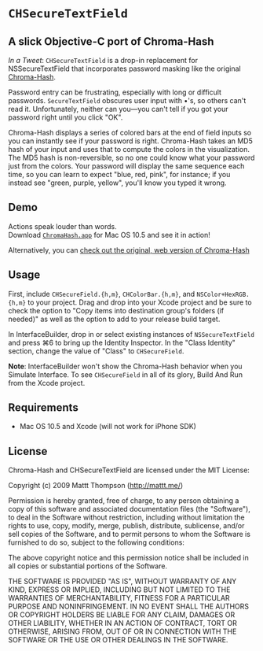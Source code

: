 `CHSecureTextField`
===================

## A slick Objective-C port of Chroma-Hash

*In a Tweet*: `CHSecureTextField` is a drop-in replacement for NSSecureTextField that incorporates password masking like the original [Chroma-Hash](http://github.com/mattt/Chroma-Hash/tree/master).

Password entry can be frustrating, especially with long or difficult passwords. `SecureTextField` obscures user input with •'s, so others can't read it. Unfortunately, neither can you—you can't tell if you got your password right until you click "OK".

Chroma-Hash displays a series of colored bars at the end of field inputs so you can instantly see if your password is right. Chroma-Hash takes an MD5 hash of your input and uses that to compute the colors in the visualization. The MD5 hash is non-reversible, so no one could know what your password just from the colors. Your password will display the same sequence each time, so you can learn to expect "blue, red, pink", for instance; if you instead see "green, purple, yellow", you'll know you typed it wrong.

## Demo

Actions speak louder than words.  
Download [`ChromaHash.app`](http://cloud.github.com/downloads/mattt/CHSecureTextField/ChromaHash.zip) for Mac OS 10.5 and see it in action!

Alternatively, you can [check out the original, web version of Chroma-Hash](http://mattt.github.com/Chroma-Hash/)

## Usage

First, include `CHSecureField.{h,m}`, `CHColorBar.{h,m}`, and `NSColor+HexRGB.{h,m}` to your project. Drag and drop into your Xcode project and be sure to check the option to "Copy items into destination group's folders (if needed)" as well as the option to add to your release build target.

In InterfaceBuilder, drop in or select existing instances of `NSSecureTextField` and press ⌘6 to bring up the Identity Inspector. In the "Class Identity" section, change the value of "Class" to `CHSecureField`.



**Note**: InterfaceBuilder won't show the Chroma-Hash behavior when you Simulate Interface. To see `CHSecureField` in all of its glory, Build And Run from the Xcode project.

## Requirements

- Mac OS 10.5 and Xcode (will not work for iPhone SDK)

## License

Chroma-Hash and CHSecureTextField are licensed under the MIT License:

  Copyright (c) 2009 Mattt Thompson (http://mattt.me/)

  Permission is hereby granted, free of charge, to any person obtaining a copy
  of this software and associated documentation files (the "Software"), to deal
  in the Software without restriction, including without limitation the rights
  to use, copy, modify, merge, publish, distribute, sublicense, and/or sell
  copies of the Software, and to permit persons to whom the Software is
  furnished to do so, subject to the following conditions:

  The above copyright notice and this permission notice shall be included in
  all copies or substantial portions of the Software.

  THE SOFTWARE IS PROVIDED "AS IS", WITHOUT WARRANTY OF ANY KIND, EXPRESS OR
  IMPLIED, INCLUDING BUT NOT LIMITED TO THE WARRANTIES OF MERCHANTABILITY,
  FITNESS FOR A PARTICULAR PURPOSE AND NONINFRINGEMENT. IN NO EVENT SHALL THE
  AUTHORS OR COPYRIGHT HOLDERS BE LIABLE FOR ANY CLAIM, DAMAGES OR OTHER
  LIABILITY, WHETHER IN AN ACTION OF CONTRACT, TORT OR OTHERWISE, ARISING FROM,
  OUT OF OR IN CONNECTION WITH THE SOFTWARE OR THE USE OR OTHER DEALINGS IN
  THE SOFTWARE.